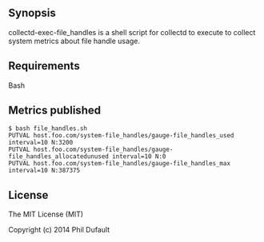 ## Synopsis

collectd-exec-file_handles is a shell script for collectd to execute to collect system metrics about file handle usage.

## Requirements

Bash

## Metrics published

```
$ bash file_handles.sh
PUTVAL host.foo.com/system-file_handles/gauge-file_handles_used interval=10 N:3200
PUTVAL host.foo.com/system-file_handles/gauge-file_handles_allocatedunused interval=10 N:0
PUTVAL host.foo.com/system-file_handles/gauge-file_handles_max interval=10 N:387375
```
 
## License
 
The MIT License (MIT)
 
Copyright (c) 2014 Phil Dufault
 
